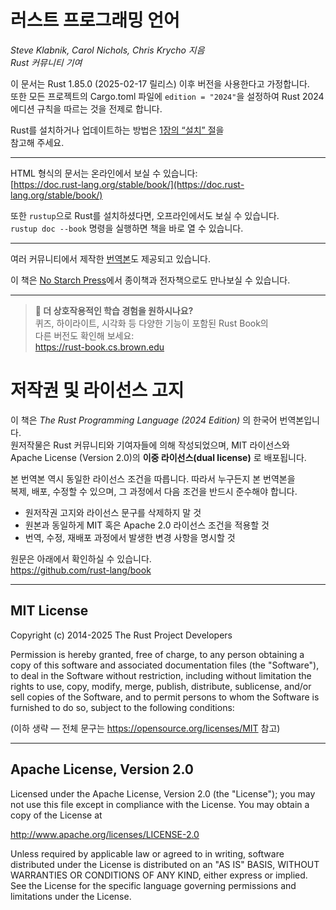 # 러스트 프로그래밍 언어

_Steve Klabnik, Carol Nichols, Chris Krycho 지음  
Rust 커뮤니티 기여_

이 문서는 Rust 1.85.0 (2025-02-17 릴리스) 이후 버전을 사용한다고 가정합니다.  
또한 모든 프로젝트의 Cargo.toml 파일에 `edition = "2024"`을 설정하여 Rust 2024  
에디션 규칙을 따르는 것을 전제로 합니다.  

Rust를 설치하거나 업데이트하는 방법은 [1장의 “설치” 절][install]<!-- ignore -->을  
참고해 주세요.  

---

HTML 형식의 문서는 온라인에서 보실 수 있습니다:  
[https://doc.rust-lang.org/stable/book/](https://doc.rust-lang.org/stable/book/)  

또한 `rustup`으로 Rust를 설치하셨다면, 오프라인에서도 보실 수 있습니다.  
`rustup doc --book` 명령을 실행하면 책을 바로 열 수 있습니다.  

---

여러 커뮤니티에서 제작한 [번역본][translations]도 제공되고 있습니다.  

이 책은 [No Starch Press][nsprust]에서 종이책과 전자책으로도 만나보실 수 있습니다.  

[install]: ch01-01-installation.html  
[nsprust]: https://nostarch.com/rust-programming-language-2nd-edition  
[translations]: appendix-06-translation.html  

---

> **🚨 더 상호작용적인 학습 경험을 원하시나요?**  
> 퀴즈, 하이라이트, 시각화 등 다양한 기능이 포함된 Rust Book의  
> 다른 버전도 확인해 보세요:  
> <https://rust-book.cs.brown.edu>

# 저작권 및 라이선스 고지

이 책은 *The Rust Programming Language (2024 Edition)* 의 한국어 번역본입니다.  
원저작물은 Rust 커뮤니티와 기여자들에 의해 작성되었으며, MIT 라이선스와  
Apache License (Version 2.0)의 **이중 라이선스(dual license)** 로 배포됩니다.  

본 번역본 역시 동일한 라이선스 조건을 따릅니다. 따라서 누구든지 본 번역본을  
복제, 배포, 수정할 수 있으며, 그 과정에서 다음 조건을 반드시 준수해야 합니다.  

- 원저작권 고지와 라이선스 문구를 삭제하지 말 것  
- 원본과 동일하게 MIT 혹은 Apache 2.0 라이선스 조건을 적용할 것  
- 번역, 수정, 재배포 과정에서 발생한 변경 사항을 명시할 것  

원문은 아래에서 확인하실 수 있습니다.  
<https://github.com/rust-lang/book>  

---

## MIT License

Copyright (c) 2014-2025 The Rust Project Developers

Permission is hereby granted, free of charge, to any person obtaining a copy of this
software and associated documentation files (the "Software"), to deal in the Software
without restriction, including without limitation the rights to use, copy, modify,
merge, publish, distribute, sublicense, and/or sell copies of the Software, and to
permit persons to whom the Software is furnished to do so, subject to the following
conditions:

(이하 생략 — 전체 문구는 <https://opensource.org/licenses/MIT> 참고)  

---

## Apache License, Version 2.0

Licensed under the Apache License, Version 2.0 (the "License");
you may not use this file except in compliance with the License.
You may obtain a copy of the License at

<http://www.apache.org/licenses/LICENSE-2.0>

Unless required by applicable law or agreed to in writing, software distributed under
the License is distributed on an "AS IS" BASIS, WITHOUT WARRANTIES OR CONDITIONS OF ANY
KIND, either express or implied. See the License for the specific language governing
permissions and limitations under the License.
